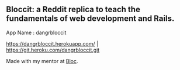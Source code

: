 ## Bloccit: a Reddit replica to teach the fundamentals of web development and Rails.

App Name : dangrbloccit

https://dangrbloccit.herokuapp.com/ | https://git.heroku.com/dangrbloccit.git

Made with my mentor at [Bloc](http://bloc.io).